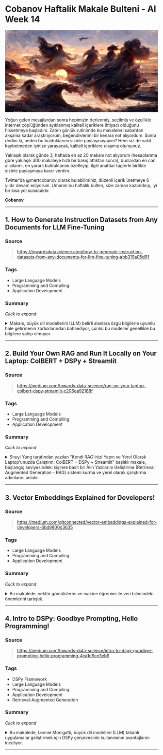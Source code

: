 # Cobanov Haftalik Makale Bulteni - AI Week 14

<p align="center"><img src="assets/poster-week14.jpeg" alt="cloud ruins by mert cobnoav, 2022" width="650"><p>

Yoğun gelen mesajlardan sonra hepimizin derlenmiş, seçilmiş ve özellikle internet çöplüğünden ayıklanmış kaliteli içeriklere ihtiyacı olduğunu hissetmeye başladım. Zaten günlük rutinimde bu makaleleri sabahtan akşama kadar araştırıyorum, beğendiklerimi bir kenara not alıyordum. Sonra dedim ki, neden bu bulduklarımı sizinle paylaşmayayım? Hem siz de vakit kaybetmeden işinize yarayacak, kaliteli içeriklere ulaşmış olursunuz.

Yaklaşık olarak günde 3, haftada en az 20 makale not alıyorum (hesaplarıma göre yaklaşık 300 makaleye hızlı bir bakış attıktan sonra), bunlardan en can alıcılarını, en yararlı bulduklarımı özetleyip, ilgili anahtar taglerle birlikte sizinle paylaşmaya karar verdim.

Twitter’da @mertcobanov olarak bulabilirsiniz, düzenli içerik üretmeye 6 yıldır devam ediyorum. Umarım bu haftalık bülten, size zaman kazandırıp, iyi bir kısa yol sunacaktır.

**Cobanov**

---

<div style="page-break-after: always;"></div>

## 1. How to Generate Instruction Datasets from Any Documents for LLM Fine-Tuning

### Source

> <https://towardsdatascience.com/how-to-generate-instruction-datasets-from-any-documents-for-llm-fine-tuning-abb319a05d91>

### Tags

- Large Language Models
- Programming and Compiling
- Application Development

### Summary
*Click to expand*
<details><summary>
Makale, büyük dil modellerini (LLM) belirli alanlara özgü bilgilerle uyumlu hale getirmenin zorluklarından bahsediyor, çünkü bu modeller genellikle bu bilgilere sahip olmuyor. 
</summary>
<br>
Yazar, kullanıcının özel verilerine uyum sağlamak için yapay talimat veri kümeleri üretebilen, açık kaynaklı ve hafif bir kütüphane olan Bonito adında, maliyeti düşük bir çözüm öneriyor. Bonito, özel görevler oluşturmak için tasarlanmış ve LLM'leri daha iyi hale getirmek için gerekli veri kümelerini oluşturmak için kullanılabilir. Yazar, istenilen sonuçlara ulaşmak için net talimatların verilmesinin önemini vurguluyor, çünkü talimatlar tartışmayı yönlendirip, ilgili ve kullanıcı beklentileriyle uyumlu olmasını sağlıyor.

Makale, Bonito kullanmanın faydalarını, açık kaynak olması, hafif tasarımı ve yapay veri kümelerini ekonomik bir şekilde üretebilme yeteneğini öne çıkarıyor. Yazar ayrıca, LLM'leri kullanarak talimat veri kümeleri oluşturmanın pahalı ve zaman alıcı olabileceğini, bu yüzden Bonito'nun uygun bir alternatif olduğunu belirtiyor. Ek olarak, makale, talimatların ne olduğunu ve istenilen sonuçlara ulaşmak için tartışmayı nasıl yönlendirdiğini anlamanın önemine değiniyor.

Genel olarak, makale, LLM'leri daha iyi hale getirmek için talimat veri kümeleri üretme potansiyeli olan Bonito hakkında detaylı bir bakış sunuyor ve net talimatların istenilen sonuçlara ulaşmak için önemini vurguluyor.

</details>

---

<div style="page-break-after: always;"></div>

## 2. Build Your Own RAG and Run It Locally on Your Laptop: ColBERT + DSPy + Streamlit

### Source

> <https://medium.com/towards-data-science/rag-on-your-laptop-colbert-dspy-streamlit-c206ea92188f>

### Tags

- Large Language Models
- Programming and Compiling
- Application Development

### Summary
*Click to expand*
<details>
<summary>
Shuyi Yang tarafından yazılan "Kendi RAG'inizi Yapın ve Yerel Olarak Laptop'unuzda Çalıştırın: ColBERT + DSPy + Streamlit" başlıklı makale, başlangıç seviyesindeki kişilere basit bir Alın Yazılarını Geliştirme (Retrieval Augmented Generation - RAG) sistemi kurma ve yerel olarak çalıştırma adımlarını anlatır.
</summary><br>

Yazar, yazma görevlerinde yardımcı olan akıllı bir asistan olan RAG kavramını ve bunun ColBERT, DSPy ve Streamlit kullanılarak bir laptop üzerinde nasıl kurulup çalıştırılabileceğini açıklar.

Ders, RAG'in temellerini ve çeşitli endüstrilerdeki potansiyel uygulamalarını anlamanın önemini açıklayarak başlar. Yazar daha sonra RAG sistemi kurmak için gerekli olan ColBERT, DSPy ve Streamlit gibi araçlar ve kütüphanelerin bir listesini sunar.

Makalenin bir sonraki bölümü, gerekli araçların ve kütüphanelerin kurulumu ve ayarlanmasına odaklanır. Yazar, ColBERT, DSPy ve Streamlit'in nasıl kurulacağı ve optimal performans için nasıl yapılandırılacağı konusunda detaylı talimatlar sağlar.

Araçlar ve kütüphaneler kurulduktan sonra, yazar ColBERT ve DSPy kullanarak RAG sisteminin nasıl kurulacağını açıklar. Bu, kullanıcıların isteklerini girebilecekleri ve üretilen yanıtları alabilecekleri basit bir metin tabanlı arayüz oluşturmayı içerir. Yazar, bu özellikleri nasıl uygulayacaklarına dair kod örnekleri ve açıklamalar sağlar.

Makalenin son bölümü, RAG sisteminin Streamlit kullanılarak kullanıcının laptop'unda yerel olarak nasıl dağıtılacağını kapsar. Yazar, herhangi bir harici bağımlılık veya sunucu gerektirmeyen, yerel olarak çalıştırılabilecek bir Streamlit uygulaması oluşturmayı açıklar.

Tüm ders boyunca, yazar başlangıç seviyesindekilere yönelik yararlı ipuçları ve püf noktaları sunar, örneğin yaygın hataların nasıl ele alınacağı ve RAG sisteminin daha iyi performans için nasıl optimize edileceği gibi. Makale, anahtar noktaların özetini sunarak ve okuyucuları sağlanan kod örneklerini kullanarak kendi RAG sistemlerini kurmaya teşvik ederek sona erer.

Genel olarak, makale, başlangıç seviyesindeki kişilere laptop'larında yerel olarak basit bir RAG sistemi kurup çalıştırmak isteyenler için kapsamlı ve erişilebilir bir ders sunar. Yazarın açık ve öz dil kullanımı, detaylı kod örnekleriyle birlikte, okuyucuların dersi takip etmesini ve sunulan kavramları anlamasını kolaylaştırır.

</details>

---

<div style="page-break-after: always;"></div>

## 3. Vector Embeddings Explained for Developers!

### Source

> <https://medium.com/gitconnected/vector-embeddings-explained-for-developers-6bd9800d3635>

### Tags

- Large Language Models
- Programming and Compiling
- Application Development

### Summary
*Click to expand*
<details>

<summary> 
Bu makalede, vektör gömülülerini ve makine öğrenimi ile veri bilimindeki önemlerini tartıştık. 
</summary>
<br>

Ayrıca, OpenAI, Cohere ve HuggingFace gibi popüler gömülü modelleri kullanarak vektör gömülülerini nasıl oluşturabileceğimizi ve bunları SingleStore veritabanında nasıl saklayabileceğimizi keşfettik.

Makalede ele alınan ana noktalar şunlardır:

1. Vektör gömülüler, metin, görüntü ve diğer veri formlarının etkili bir şekilde işlenmesi ve analiz edilmesini sağlayarak makine öğrenimi ve veri biliminde hayati bir bileşendir.
2. Veri noktalarını, yüksek boyutlu bir uzayda vektörler olarak temsil ederek, boyut indirgeme yoluyla daha düşük boyutlu bir uzaya indirgeyerek ve benzerliğe göre kümeleme veya sınıflandırma yaparak vektör gömülülerinin nasıl çalıştığını açıkladık.
3. Farklı özellikler ve yetenekler sunan OpenAI, Cohere ve HuggingFace gibi popüler gömülü modellerden bahsettik.
4. Bu modelleri kullanarak vektör gömülülerini nasıl oluşturacağımızı gösterirken, modellerle etkileşim kurmak için Python kütüphaneleri ve API anahtarlarının nasıl kullanılacağını gösterdik.
5. Oluşturulduktan sonra, vektör gömülülerini bir SingleStore veritabanında nasıl saklayacağımızı gösterdik. SQL Düzenleyici aracılığıyla bunu yapmanın kolaylığına ve indeksli yaklaşık-en-yakın-komşu (ANN) araması yapma yeteneğine dikkat çektik.
6. Son olarak, vektör gömülülerinin potansiyelinden ve AI'da, sohbet robotlarından içerik öneri sistemlerine kadar uygulamalarından bahsettik.

Geliştiriciler, vektör gömülülerinin nasıl çalıştığını ve nasıl oluşturulup saklanacağını anlayarak, daha sofistike makine öğrenimi modelleri ve uygulamaları geliştirmek için bu güçlü araçları kullanabilirler.

</details>

---

<div style="page-break-after: always;"></div>

## 4. Intro to DSPy: Goodbye Prompting, Hello Programming!

### Source

> <https://medium.com/towards-data-science/intro-to-dspy-goodbye-prompting-hello-programming-4ca1c6ce3eb9>

### Tags

- DSPy Framework
- Large Language Models
- Programming and Compiling
- Application Development
- Retrieval-Augmented Generation

### Summary
*Click to expand*
<details> <summary> 
Bu makalede, Leonie Monigatti, büyük dil modelleri (LLM) tabanlı uygulamalar geliştirmek için DSPy çerçevesinin kullanımının avantajlarını inceliyor. 
</summary> <br>
Geleneksel yöntemlerle yapılan LLM tabanlı uygulamaların genellikle karmaşık ve kırılgan olduğunu, bu durumun da dağıtım sırasında sorunlara neden olduğunu açıklıyor. Bu problemleri çözmek için DSPy, sorular sorma yerine programlama ve derlemeyi önererek daha sağlam bir çözüm sunuyor.

Makale, DSPy'nin ne olduğunu ve diğer çerçevelerden nasıl farklı olduğunu tanımlayarak başlıyor. Ardından, LLM tabanlı uygulamalar geliştirirken karşılaşılan güncel zorluklar, özellikle de kırılganlık problemi üzerine bir genel bakış sunuyor. Bu sorunu çözmek için DSPy, soru sorma yerine programlama ve derleme içeren yeni bir yaklaşım sunar. Bu yaklaşım, işlem akışı üzerinde daha fazla kontrol sağlar ve dağıtım sırasında hata riskini azaltır.

Yazar, Weaviate veri setini kullanarak Retrieval-Augmented Generation (RAG) için baştan sona bir DSPy iş akışı örneği veriyor. Bu iş akışı, DSPy'nin karmaşık LLM tabanlı uygulamaları daha kolay ve güvenilir bir şekilde nasıl oluşturabileceğini gösteriyor.

Makale boyunca Monigatti, DSPy'de programlamanın ve derlemenin önemini vurguluyor ve bu yaklaşımın geleneksel soru sorma yöntemlerine göre avantajlarını belirtiyor. Ayrıca, DSPy ile başlamak için pratik ipuçları sunuyor ve daha fazla öğrenim için kaynaklar öneriyor.

Sonuç olarak, makale, DSPy'ye ve LLM tabanlı uygulamaları geliştirme şeklimizi devrim niteliğinde değiştirebilecek potansiyeline geniş bir giriş sağlıyor. Soru sorma yerine programlama ve derlemeyi tercih ederek, DSPy, karmaşık uygulamalar oluşturmak için daha sağlam ve güvenilir bir çözüm sunuyor.

</details>

---

<div style="page-break-after: always;"></div>
